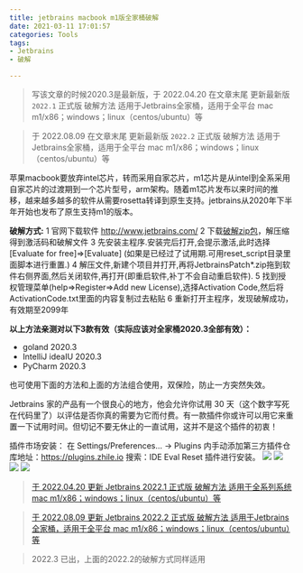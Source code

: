 ```yaml
---
title: jetbrains macbook m1版全家桶破解
date: 2021-03-11 17:01:57
categories: Tools
tags:
- Jetbrains
- 破解

---
```

> 写该文章的时候2020.3是最新版，于 2022.04.20 在文章末尾 更新最新版 `2022.1` 正式版 破解方法 适用于Jetbrains全家桶，适用于全平台 mac m1/x86；windows；linux（centos/ubuntu）等

> 于 2022.08.09 在文章末尾 更新最新版 `2022.2` 正式版 破解方法 适用于Jetbrains全家桶，适用于全平台 mac m1/x86；windows；linux（centos/ubuntu）等

苹果macbook要放弃intel芯片，转而采用自家芯片，m1芯片是从intel到全系采用自家芯片的过渡期到一个芯片型号，arm架构。随着m1芯片发布以来时间的推移，越来越多越多的软件从需要rosetta转译到原生支持。jetbrains从2020年下半年开始也发布了原生支持m1的版本。

**破解方式:**
1 官网下载软件 http://www.jetbrains.com/
2 下载[破解zip包](/files/jetbrains-mac-m1/Jetbrains2020.3及以上版本激活补丁_520xiazai.zip)，解压缩得到激活码和破解文件
3 先安装主程序.安装完后打开,会提示激活,此时选择[Evaluate for free]=>[Evaluate] (如果是已经过了试用期.可用reset_script目录里面脚本进行重置.)
4 解压文件,新建个项目并打开,再将JetbrainsPatch*.zip拖到软件右侧界面,然后关闭软件,再打开(即重启软件,补丁不会自动重启软件).
5 找到授权管理菜单(help=>Register=>Add new License),选择Activation Code,然后将ActivationCode.txt里面的内容复制过去粘贴
6 重新打开主程序，发现破解成功，有效期至2099年

**以上方法亲测对以下3款有效（实际应该对全家桶2020.3全部有效）：**
* goland 2020.3
* IntelliJ ideaIU 2020.3
* PyCharm 2020.3

也可使用下面的方法和上面的方法组合使用，双保险，防止一方突然失效。

Jetbrains 家的产品有一个很良心的地方，他会允许你试用 30 天（这个数字写死在代码里了）以评估是否你真的需要为它而付费。有一款插件你或许可以用它来重置一下试用时间。但切记不要无休止的一直试用，这并不是这个插件的初衷！

插件市场安装：
在 Settings/Preferences... -> Plugins 内手动添加第三方插件仓库地址：https://plugins.zhile.io 搜索：IDE Eval Reset 插件进行安装。
![](/images/jetbrains-mac-m1/1.jpg)
![](/images/jetbrains-mac-m1/2.jpg)
![](/images/jetbrains-mac-m1/3.jpg)
![](/images/jetbrains-mac-m1/4.jpg)



> [于 2022.04.20 更新 Jetbrains 2022.1 正式版 破解方法 适用于全系列系统 mac m1/x86；windows；linux（centos/ubuntu）等](https://backendcloud.notion.site/jetbrains-2022-1-windows-64-mac-m1-mac-x86-linux-6682daee7d3a4659a4ba79561f7a508b)

> [于 2022.08.09 更新 Jetbrains 2022.2 正式版 破解方法 适用于Jetbrains全家桶，适用于全平台 mac m1/x86；windows；linux（centos/ubuntu）等](https://backendcloud.notion.site/jetbrains-2022-2-windows-64-mac-m1-mac-x86-linux-1091781f62f542b7af52dc80416a09d3)

> 2022.3 已出，上面的2022.2的破解方式同样适用